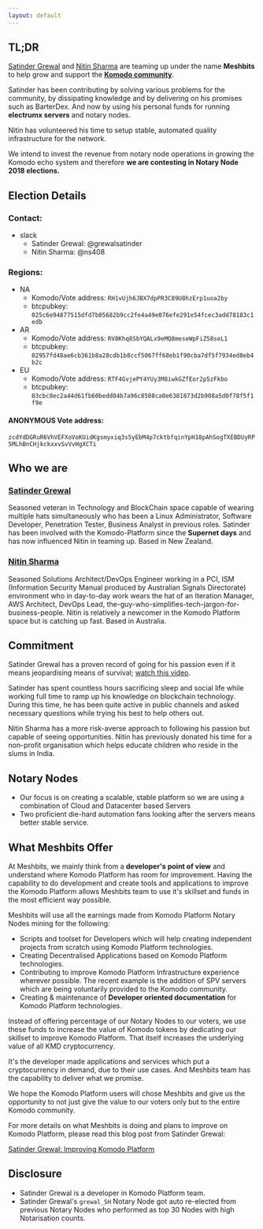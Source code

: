 ```yaml
---
layout: default
---
```


[Satinder Grewal]: https://www.linkedin.com/in/grewalsatinder
[Nitin Sharma]: https://www.linkedin.com/in/nitinsharma408
[Komodo Platform]: https://komodoplatform.com/
[Komodo community]: https://komodoplatform.com/
[watch this video]: https://www.youtube.com/watch?v=eXWZe4IqmEk

## [](#tl-dr)TL;DR

[Satinder Grewal] and [Nitin Sharma] are teaming up under the name **Meshbits** to help grow and support the **[Komodo community]**.

Satinder has been contributing by solving various problems for the community, by dissipating knowledge and by delivering on his promises such as BarterDex.
And now by using his personal funds for running **electrumx servers** and notary nodes.

Nitin has volunteered his time to setup stable, automated quality infrastructure for the network.

We intend to invest the revenue from notary node operations in growing the Komodo echo system and therefore **we are contesting in Notary Node 2018 elections.**

## Election Details

### [](#contact)Contact:

* slack
    * Satinder Grewal: @grewalsatinder
    * Nitin Sharma: @ns408

### [](#notary-nodes-regions)Regions:

* NA
  * Komodo/Vote address: `RH1vUjh6JBX7dpPR3C89U8hzErp1uoa2by`
  * btcpubkey: `025c6e94877515dfd7b05682b9cc2fe4a49e076efe291e54fcec3add78183c1edb`
* AR
  * Komodo/Vote address: `RV8Khq8SbYQALx9eMQ8meseWpFiZS8seL1`
  * btcpubkey: `02957fd48ae6cb361b8a28cdb1b8ccf5067ff68eb1f90cba7df5f7934ed8eb4b2c`
* EU
  * Komodo/Vote address: `RTF4GvjePY4YUy3M8iwkGZfEor2p5zFkbo`
  * btcpubkey: `03cbc8ec2a44d61fb60bedd04b7a96c8508ca0e6381873d2b908a5d0f78f5f1f9e`

#### ANONYMOUS Vote address:

`zcdYdDGRuR6VhVEFXoVoKUidKgsmyxiq3s5yEbM4p7cktbfqinYpH18pAhSogTXEBDUyRP5MLhBnCHjkckxxvSvVvHgXCTi`

## [](#who-we-are)Who we are

### [Satinder Grewal]

Seasoned veteran in Technology and BlockChain space capable of wearing multiple hats simultaneously who has been a Linux Administrator, Software Developer, Penetration Tester, Business Analyst in previous roles.
Satinder has been involved with the Komodo-Platform since the **Supernet days** and has now influenced Nitin in teaming up.
Based in New Zealand.

### [Nitin Sharma]

Seasoned Solutions Architect/DevOps Engineer working in a PCI, ISM (Information Security Manual produced by Australian Signals Directorate) environment who in day-to-day work wears the hat of an Iteration Manager, AWS Architect, DevOps Lead, the-guy-who-simplifies-tech-jargon-for-business-people. Nitin is relatively a newcomer in the Komodo Platform space but is catching up fast.
Based in Australia.

## [](#commitment)Commitment
Satinder Grewal has a proven record of going for his passion even if it means jeopardising means of survival; [watch this video].

Satinder has spent countless hours sacrificing sleep and social life while working full time to ramp up his knowledge on blockchain technology.
During this time, he has been quite active in public channels and asked necessary questions while trying his best to help others out.

Nitin Sharma has a more risk-averse approach to following his passion but capable of seeing opportunities. Nitin has previously donated his time for a non-profit organisation which helps educate children who reside in the slums in India.

## [](#notary-nodes)Notary Nodes

* Our focus is on creating a scalable, stable platform so we are using a combination of Cloud and Datacenter based Servers
* Two proficient die-hard automation fans looking after the servers means better stable service.

## [](#what-we-offer)What Meshbits Offer

At Meshbits, we mainly think from a **developer's point of view** and understand where Komodo Platform has room for improvement. Having the capability to do development and create tools and applications to improve the Komodo Platform allows Meshbits team to use it's skillset and funds in the most efficient way possible.

Meshbits will use all the earnings made from Komodo Platform Notary Nodes mining for the following:

* Scripts and toolset for Developers which will help creating independent projects from scratch using Komodo Platform technologies.
* Creating Decentralised Applications based on Komodo Platform technologies.
* Contributing to improve Komodo Platform Infrastructure experience wherever possible. The recent example is the addition of SPV servers which are being voluntarily provided to the Komodo community.
* Creating & maintenance of **Developer oriented documentation** for Komodo Platform technologies.

Instead of offering percentage of our Notary Nodes to our voters, we use these funds to increase the value of Komodo tokens by dedicating our skillset to improve Komodo Platform. That itself increases the underlying value of all KMD cryptocurrency.

It's the developer made applications and services which put a cryptocurrency in demand, due to their use cases. And Meshbits team has the capability to deliver what we promise.

We hope the Komodo Platform users will chose Meshbits and give us the opportunity to not just give the value to our voters only but to the entire Komodo community.

For more details on what Meshbits is doing and plans to improve on Komodo Platform, please read this blog post from Satinder Grewal:

[Satinder Grewal: Improving Komodo Platform](https://medium.com/@satindergrewal/improving-komodo-platform-37c684991374)

## [](#disclosure)Disclosure

* Satinder Grewal is a developer in Komodo Platform team.
* Satinder Grewal's `grewal_SH` Notary Node got auto re-elected from previous Notary Nodes who performed as top 30 Nodes with high Notarisation counts.

<br />
<br />


